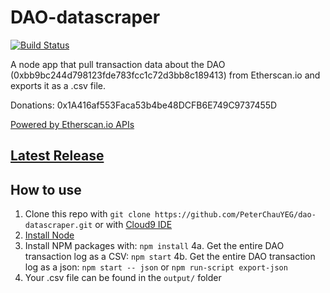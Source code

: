 # DAO-datascraper
[![Build Status](https://travis-ci.org/PeterChauYEG/dao-datascraper.svg?branch=master)](https://travis-ci.org/PeterChauYEG/dao-datascraper)

A node app that pull transaction data about the DAO (0xbb9bc244d798123fde783fcc1c72d3bb8c189413) from Etherscan.io and exports it as a .csv file.

Donations: 0x1A416af553Faca53b4be48DCFB6E749C9737455D

[Powered by Etherscan.io APIs][Powered by Etherscan.io APIs]

## [Latest Release][Latest Release]

## How to use

1. Clone this repo with ```git clone https://github.com/PeterChauYEG/dao-datascraper.git``` or with [Cloud9 IDE][Cloud9 IDE]
2. [Install Node][install node]
3. Install NPM packages with: ```npm install```
4a. Get the entire DAO transaction log as a CSV: ```npm start```
4b. Get the entire DAO transaction log as a json: ```npm start -- json``` or ```npm run-script export-json```
5. Your .csv file can be found in the ```output/``` folder

[Cloud9 IDE]: https://c9.io/c/JVUChbVycba
[Latest Release]: https://github.com/PeterChauYEG/dao-datascraper/releases/tag/v1.0.4
[install node]: https://nodejs.org/en/
[Powered by Etherscan.io APIs]: https://etherscan.io/apis
